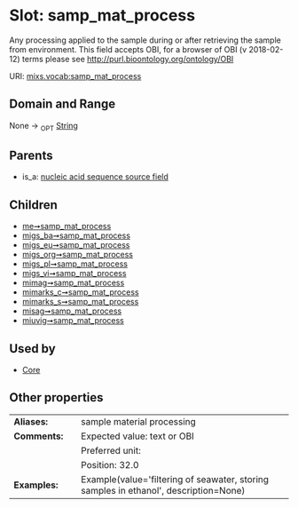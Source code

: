 
# Slot: samp_mat_process


Any processing applied to the sample during or after retrieving the sample from environment. This field accepts OBI, for a browser of OBI (v 2018-02-12) terms please see http://purl.bioontology.org/ontology/OBI

URI: [mixs.vocab:samp_mat_process](https://w3id.org/mixs/vocab/samp_mat_process)


## Domain and Range

None ->  <sub>OPT</sub> [String](types/String.md)

## Parents

 *  is_a: [nucleic acid sequence source field](nucleic_acid_sequence_source_field.md)

## Children

 *  [me➞samp_mat_process](me_samp_mat_process.md)
 *  [migs_ba➞samp_mat_process](migs_ba_samp_mat_process.md)
 *  [migs_eu➞samp_mat_process](migs_eu_samp_mat_process.md)
 *  [migs_org➞samp_mat_process](migs_org_samp_mat_process.md)
 *  [migs_pl➞samp_mat_process](migs_pl_samp_mat_process.md)
 *  [migs_vi➞samp_mat_process](migs_vi_samp_mat_process.md)
 *  [mimag➞samp_mat_process](mimag_samp_mat_process.md)
 *  [mimarks_c➞samp_mat_process](mimarks_c_samp_mat_process.md)
 *  [mimarks_s➞samp_mat_process](mimarks_s_samp_mat_process.md)
 *  [misag➞samp_mat_process](misag_samp_mat_process.md)
 *  [miuvig➞samp_mat_process](miuvig_samp_mat_process.md)

## Used by

 * [Core](Core.md)

## Other properties

|  |  |  |
| --- | --- | --- |
| **Aliases:** | | sample material processing |
| **Comments:** | | Expected value: text or OBI |
|  | | Preferred unit:  |
|  | | Position: 32.0 |
| **Examples:** | | Example(value='filtering of seawater, storing samples in ethanol', description=None) |

